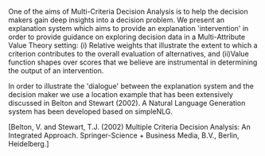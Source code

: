 One of the aims of Multi-Criteria Decision Analysis is to help the decision makers gain deep insights into a decision problem. We present an explanation system which aims to provide an explanation 'intervention' in order to provide guidance on exploring decision data in a Multi-Attribute Value Theory setting: (i) Relative weights that illustrate the extent to which a criterion contributes to the overall evaluation of alternatives, and (ii)Value function shapes over scores that we believe are instrumental in determining the output of an intervention.

In order to illustrate the 'dialogue' between the explanation system and the decision maker we use a location example that has been extensively discussed in Belton and Stewart (2002). A Natural Language Generation system has been developed based on simpleNLG.

[Belton, V. and Stewart, T.J. (2002) Multiple Criteria Decision Analysis: An Integrated Approach. Springer-Science + Business Media, B.V., Berlin, Heidelberg.] 